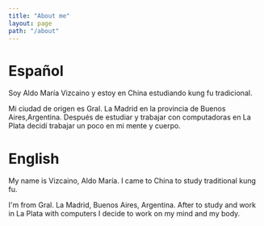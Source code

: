 ```yaml
---
title: "About me"
layout: page
path: "/about"
---
```


# Español
Soy Aldo María Vizcaino y estoy en China estudiando kung fu tradicional.

Mi ciudad de origen es Gral. La Madrid en la provincia de Buenos Aires,Argentina. Después de estudiar y trabajar con computadoras en La Plata decidí trabajar un poco en mi mente y cuerpo.

# English

My name is Vizcaino, Aldo María. I came to China to study traditional kung fu. 

I'm from Gral. La Madrid, Buenos Aires, Argentina. After to study and work in La Plata with computers I decide to work on my mind and my body.

